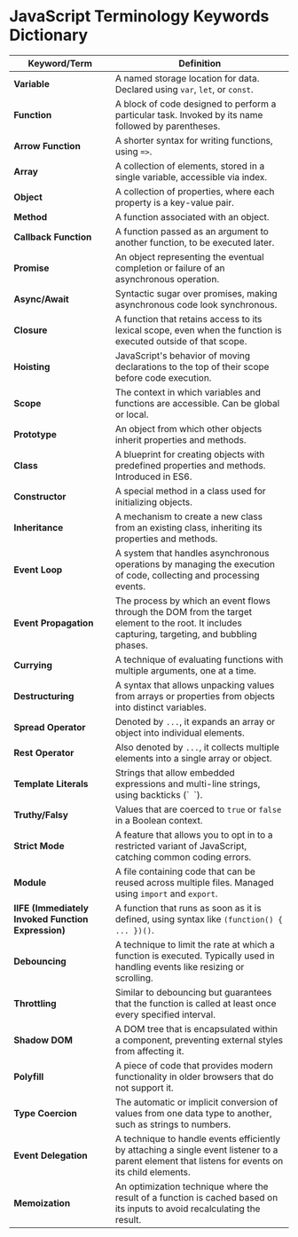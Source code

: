 # JavaScript Terminology Keywords Dictionary

| **Keyword/Term**       | **Definition**                                                                                      |
|------------------------|-----------------------------------------------------------------------------------------------------|
| **Variable**           | A named storage location for data. Declared using `var`, `let`, or `const`.                          |
| **Function**           | A block of code designed to perform a particular task. Invoked by its name followed by parentheses.  |
| **Arrow Function**     | A shorter syntax for writing functions, using `=>`.                                                  |
| **Array**              | A collection of elements, stored in a single variable, accessible via index.                        |
| **Object**             | A collection of properties, where each property is a key-value pair.                                |
| **Method**             | A function associated with an object.                                                               |
| **Callback Function**  | A function passed as an argument to another function, to be executed later.                         |
| **Promise**            | An object representing the eventual completion or failure of an asynchronous operation.             |
| **Async/Await**        | Syntactic sugar over promises, making asynchronous code look synchronous.                           |
| **Closure**            | A function that retains access to its lexical scope, even when the function is executed outside of that scope. |
| **Hoisting**           | JavaScript's behavior of moving declarations to the top of their scope before code execution.       |
| **Scope**              | The context in which variables and functions are accessible. Can be global or local.                |
| **Prototype**          | An object from which other objects inherit properties and methods.                                  |
| **Class**              | A blueprint for creating objects with predefined properties and methods. Introduced in ES6.        |
| **Constructor**        | A special method in a class used for initializing objects.                                          |
| **Inheritance**        | A mechanism to create a new class from an existing class, inheriting its properties and methods.    |
| **Event Loop**         | A system that handles asynchronous operations by managing the execution of code, collecting and processing events. |
| **Event Propagation**  | The process by which an event flows through the DOM from the target element to the root. It includes capturing, targeting, and bubbling phases. |
| **Currying**           | A technique of evaluating functions with multiple arguments, one at a time.                         |
| **Destructuring**      | A syntax that allows unpacking values from arrays or properties from objects into distinct variables.|
| **Spread Operator**    | Denoted by `...`, it expands an array or object into individual elements.                           |
| **Rest Operator**      | Also denoted by `...`, it collects multiple elements into a single array or object.                 |
| **Template Literals**  | Strings that allow embedded expressions and multi-line strings, using backticks (\`` `\`).          |
| **Truthy/Falsy**       | Values that are coerced to `true` or `false` in a Boolean context.                                  |
| **Strict Mode**        | A feature that allows you to opt in to a restricted variant of JavaScript, catching common coding errors. |
| **Module**             | A file containing code that can be reused across multiple files. Managed using `import` and `export`.|
| **IIFE (Immediately Invoked Function Expression)** | A function that runs as soon as it is defined, using syntax like `(function() { ... })()`.|
| **Debouncing**         | A technique to limit the rate at which a function is executed. Typically used in handling events like resizing or scrolling. |
| **Throttling**         | Similar to debouncing but guarantees that the function is called at least once every specified interval. |
| **Shadow DOM**         | A DOM tree that is encapsulated within a component, preventing external styles from affecting it.    |
| **Polyfill**           | A piece of code that provides modern functionality in older browsers that do not support it.        |
| **Type Coercion**      | The automatic or implicit conversion of values from one data type to another, such as strings to numbers. |
| **Event Delegation**   | A technique to handle events efficiently by attaching a single event listener to a parent element that listens for events on its child elements. |
| **Memoization**        | An optimization technique where the result of a function is cached based on its inputs to avoid recalculating the result. |
